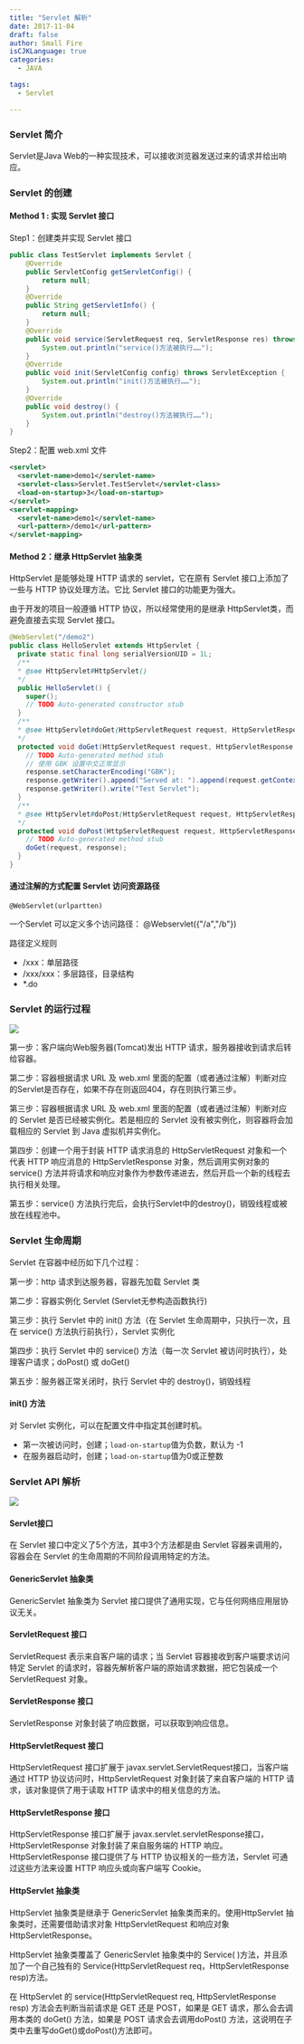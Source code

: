 ```yaml
---
title: "Servlet 解析"
date: 2017-11-04
draft: false
author: Small Fire
isCJKLanguage: true
categories: 
  - JAVA

tags: 
  - Servlet

---
```


### Servlet 简介

Servlet是Java Web的一种实现技术，可以接收浏览器发送过来的请求并给出响应。

### Servlet 的创建

#### Method 1 : 实现 Servlet 接口

Step1：创建类并实现 Servlet 接口

```java
public class TestServlet implements Servlet {
    @Override
    public ServletConfig getServletConfig() {
        return null;
    }
    @Override
    public String getServletInfo() {
        return null;
    }
    @Override
    public void service(ServletRequest req, ServletResponse res) throws ServletException, IOException {
        System.out.println("service()方法被执行……");
    }
    @Override
    public void init(ServletConfig config) throws ServletException {
        System.out.println("init()方法被执行……");
    }
    @Override
    public void destroy() {
        System.out.println("destroy()方法被执行……");
    }
}
```

Step2：配置 web.xml 文件

```XML
<servlet>
  <servlet-name>demo1</servlet-name>
  <servlet-class>Servlet.TestServlet</servlet-class>
  <load-on-startup>3</load-on-startup>
</servlet>
<servlet-mapping>
  <servlet-name>demo1</servlet-name>
  <url-pattern>/demo1</url-pattern>
</servlet-mapping>
```

#### Method 2：继承 HttpServlet 抽象类

HttpServlet 是能够处理 HTTP 请求的 servlet，它在原有 Servlet 接口上添加了一些与 HTTP 协议处理方法。它比 Servlet 接口的功能更为强大。

由于开发的项目一般遵循 HTTP 协议，所以经常使用的是继承 HttpServlet类，而避免直接去实现 Servlet 接口。

```java
@WebServlet("/demo2")
public class HelloServlet extends HttpServlet {
  private static final long serialVersionUID = 1L;
  /**
  * @see HttpServlet#HttpServlet()
  */
  public HelloServlet() {
    super();
    // TODO Auto-generated constructor stub
  }
  /**
  * @see HttpServlet#doGet(HttpServletRequest request, HttpServletResponse response)
  */
  protected void doGet(HttpServletRequest request, HttpServletResponse response) throws ServletException, IOException {
    // TODO Auto-generated method stub
    // 使用 GBK 设置中文正常显示
    response.setCharacterEncoding("GBK");
    response.getWriter().append("Served at: ").append(request.getContextPath());
    response.getWriter().write("Test Servlet");
  }
  /**
  * @see HttpServlet#doPost(HttpServletRequest request, HttpServletResponse response)
  */
  protected void doPost(HttpServletRequest request, HttpServletResponse response) throws ServletException, IOException {
    // TODO Auto-generated method stub
    doGet(request, response);
  }
}
```

#### 通过注解的方式配置 Servlet 访问资源路径

`@WebServlet(urlpartten)`

一个Servlet 可以定义多个访问路径： @Webservlet({"/a","/b"})

路径定义规则

- /xxx：单层路径
- /xxx/xxx：多层路径，目录结构
- *.do

### Servlet 的运行过程

![](/images/Tomcat/tomcat_parse.png)

第一步：客户端向Web服务器(Tomcat)发出 HTTP 请求，服务器接收到请求后转给容器。

第二步：容器根据请求 URL 及 web.xml 里面的配置（或者通过注解）判断对应的Servlet是否存在，如果不存在则返回404，存在则执行第三步。

第三步：容器根据请求 URL 及 web.xml 里面的配置（或者通过注解）判断对应的 Servlet 是否已经被实例化。若是相应的 Servlet 没有被实例化，则容器将会加载相应的 Servlet 到 Java 虚拟机并实例化。

第四步：创建一个用于封装 HTTP 请求消息的 HttpServletRequest 对象和一个代表 HTTP 响应消息的 HttpServletResponse 对象，然后调用实例对象的 service() 方法并将请求和响应对象作为参数传递进去，然后开启一个新的线程去执行相关处理。

第五步：service() 方法执行完后，会执行Servlet中的destroy()，销毁线程或被放在线程池中。

### Servlet 生命周期

Servlet 在容器中经历如下几个过程：

第一步：http 请求到达服务器，容器先加载 Servlet 类

第二步：容器实例化 Servlet (Servlet无参构造函数执行)

第三步：执行 Servlet 中的 init() 方法（在 Servlet 生命周期中，只执行一次，且在 service() 方法执行前执行），Servlet 实例化

第四步：执行 Servlet 中的 service() 方法（每一次 Servlet 被访问时执行），处理客户请求；doPost() 或 doGet()

第五步：服务器正常关闭时，执行 Servlet 中的 destroy()，销毁线程

#### init() 方法

对 Servlet 实例化，可以在配置文件中指定其创建时机。

- 第一次被访问时，创建；`load-on-startup`值为负数，默认为 -1
- 在服务器启动时，创建；`load-on-startup`值为0或正整数

### Servlet API 解析

![](/images/Tomcat/Servlet_Interface.png)

#### Servlet接口

在 Servlet 接口中定义了5个方法，其中3个方法都是由 Servlet 容器来调用的，容器会在 Servlet 的生命周期的不同阶段调用特定的方法。

#### GenericServlet 抽象类

GenericServlet 抽象类为 Servlet 接口提供了通用实现，它与任何网络应用层协议无关。

#### ServletRequest 接口

ServletRequest 表示来自客户端的请求；当 Servlet 容器接收到客户端要求访问特定 Servlet 的请求时，容器先解析客户端的原始请求数据，把它包装成一个 ServletRequest 对象。

#### ServletResponse 接口

ServletResponse 对象封装了响应数据，可以获取到响应信息。

#### HttpServletRequest 接口

HttpServletRequest 接口扩展于 javax.servlet.ServletRequest接口，当客户端通过 HTTP 协议访问时，HttpServletRequest 对象封装了来自客户端的 HTTP 请求，该对象提供了用于读取 HTTP 请求中的相关信息的方法。

#### HttpServletResponse 接口

HttpServletResponse 接口扩展于 javax.servlet.servletResponse接口，HttpServletResponse 对象封装了来自服务端的 HTTP 响应。HttpServletResponse 接口提供了与 HTTP 协议相关的一些方法，Servlet 可通过这些方法来设置 HTTP 响应头或向客户端写 Cookie。

#### HttpServlet 抽象类

HttpServlet 抽象类是继承于 GenericServlet 抽象类而来的。使用HttpServlet 抽象类时，还需要借助请求对象 HttpServletRequest 和响应对象 HttpServletResponse。

HttpServlet 抽象类覆盖了 GenericServlet 抽象类中的 Service( )方法，并且添加了一个自己独有的 Service(HttpServletRequest req，HttpServletResponse resp)方法。

在 HttpServlet 的 service(HttpServletRequest req, HttpServletResponse resp) 方法会去判断当前请求是 GET 还是 POST，如果是 GET 请求，那么会去调用本类的 doGet() 方法，如果是 POST 请求会去调用doPost() 方法，这说明在子类中去重写doGet()或doPost()方法即可。

